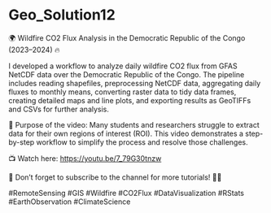 # Geo_Solution12
🌍 Wildfire CO2 Flux Analysis in the Democratic Republic of the Congo (2023–2024) 🔥

I developed a workflow to analyze daily wildfire CO2 flux from GFAS NetCDF data over the Democratic Republic of the Congo. The pipeline includes reading shapefiles, preprocessing NetCDF data, aggregating daily fluxes to monthly means, converting raster data to tidy data frames, creating detailed maps and line plots, and exporting results as GeoTIFFs and CSVs for further analysis.

🎥 Purpose of the video: Many students and researchers struggle to extract data for their own regions of interest (ROI). This video demonstrates a step-by-step workflow to simplify the process and resolve those challenges.

📺 Watch here: https://youtu.be/7_79G30tnzw

🔔 Don’t forget to subscribe to the channel for more tutorials! 🎥✨

#RemoteSensing #GIS #Wildfire #CO2Flux #DataVisualization #RStats #EarthObservation #ClimateScience
